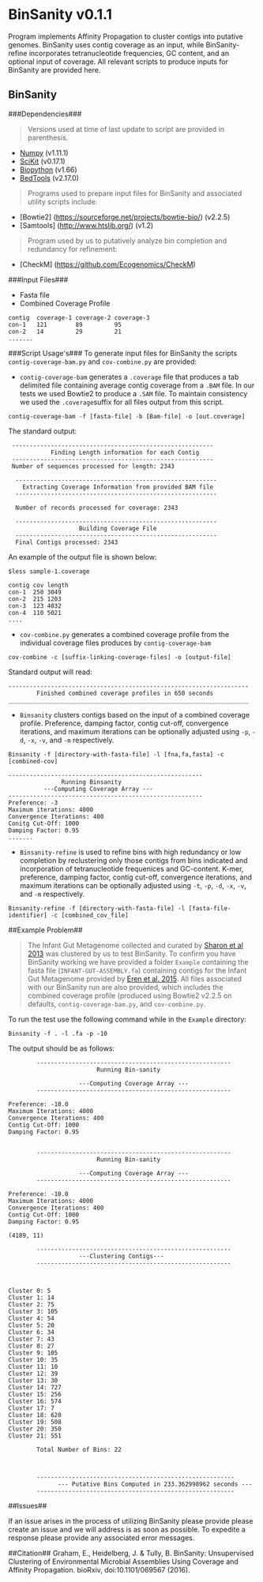 # BinSanity v0.1.1

Program implements Affinity Propagation to cluster contigs into putative genomes. BinSanity uses contig coverage as an input, while BinSanity-refine incorporates tetranucleotide frequencies, GC content, and an optional input of coverage. All relevant scripts to produce inputs for BinSanity are provided here.

## BinSanity ##
###Dependencies###
>Versions used at time of last update to script are provided in parenthesis.

* [Numpy](http://www.numpy.org/) (v1.11.1)
* [SciKit](http://scikit-learn.org/stable/install.html) (v0.17.1)
* [Biopython](http://biopython.org/wiki/Download) (v1.66)
* [BedTools](http://bedtools.readthedocs.io/en/latest/content/installation.html) (v2.17.0)

>Programs used to prepare input files for BinSanity and associated utility scripts include:

* [Bowtie2] (https://sourceforge.net/projects/bowtie-bio/) (v2.2.5)
* [Samtools] (http://www.htslib.org/) (v1.2)

>Program used by us to putatively analyze bin completion and redundancy for refinement:
* [CheckM] (https://github.com/Ecogenomics/CheckM)

###Input Files###
* Fasta file
* Combined Coverage Profile
```
contig  coverage-1 coverage-2 coverage-3
con-1   121        89         95
con-2   14         29         21
.......
```

###Script Usage's###
To generate input files for BinSanity the scripts `contig-coverage-bam.py` and `cov-combine.py` are provided:
* `contig-coverage-bam` generates a `.coverage` file that produces a tab delimited file containing average contig coverage from a `.BAM` file. In our tests we used Bowtie2 to produce a `.SAM` file.  To maintain consistency we used the `.coverage`suffix for all files output from this script.
```
contig-coverage-bam -f [fasta-file] -b [Bam-file] -o [out.coverage] 
```
The standard output:
```
 ---------------------------------------------------------
            Finding Length information for each Contig
 ---------------------------------------------------------
 Number of sequences processed for length: 2343
 
  ---------------------------------------------------------
    Extracting Coverage Information from provided BAM file
  ---------------------------------------------------------
  
  Number of records processed for coverage: 2343
  
  ---------------------------------------------------------
                    Building Coverage File
  ---------------------------------------------------------
  Final Contigs processed: 2343

```
An example of the output file is shown below:
```
$less sample-1.coverage

contig cov length
con-1  250 3049
con-2  215 1203
con-3  123 4032
con-4  110 5021
....
```

* `cov-combine.py` generates a combined coverage profile from the individual coverage files produces by `contig-coverage-bam`
```
cov-combine -c [suffix-linking-coverage-files] -o [output-file]
```
Standard output will read:

```
--------------------------------------------------------------------
        Finished combined coverage profiles in 650 seconds
____________________________________________________________________
```
* `Binsanity` clusters contigs based on the input of a combined coverage profile. Preference, damping factor, contig cut-off, convergence iterations, and maximum iterations can be optionally adjusted using `-p`, `-d`, `-x`, `-v`, and `-m` respectively.
```
Binsanity -f [directory-with-fasta-file] -l [fna,fa,fasta] -c [combined-cov]

-------------------------------------------------------
               Running Binsanity
          ---Computing Coverage Array ---
-------------------------------------------------------
Preference: -3
Maximum iterations: 4000
Convergence Iterations: 400
Conitg Cut-Off: 1000
Damping Factor: 0.95
.......
```
* `Binsanity-refine` is used to refine bins with high redundancy or low completion by reclustering only those contigs from bins indicated and incorporation of tetranucleotide frequenices and GC-content. K-mer, preference, damping factor, contig cut-off, convergence iterations, and maximum iterations can be optionally adjusted using `-t`, `-p`, `-d`, `-x`, `-v`, and `-m` respectively.

```
Binsanity-refine -f [directory-with-fasta-file] -l [fasta-file-identifier] -c [combined_cov_file]
```

##Example Problem##
>The Infant Gut Metagenome collected and curated by [Sharon et al 2013](https://t.co/6h8LmNpxpk) was clustered by us to test BinSanity. To confirm you have BinSanity working we have provided a folder `Example` containing the fasta file (`INFANT-GUT-ASSEMBLY.fa`) containing contigs for the Infant Gut Metagenome provided by [Eren et al. 2015](https://doi.org/10.7717/peerj.1319). All files associated with our BinSanity run are also provided, which includes the combined coverage profile (produced using Bowtie2 v2.2.5 on defaults, `contig-coverage-bam.py`, and `cov-combine.py`.

To run the test use the following command while in the `Example` directory:

```
Binsanity -f . -l .fa -p -10
```
The output should be as follows:
```
        -------------------------------------------------------
                         Running Bin-sanity
                    
                    ---Computing Coverage Array ---
        -------------------------------------------------------
        
Preference: -10.0
Maximum Iterations: 4000
Convergence Iterations: 400
Contig Cut-Off: 1000
Damping Factor: 0.95


        -------------------------------------------------------
                         Running Bin-sanity
                    
                    ---Computing Coverage Array ---
        -------------------------------------------------------
        
Preference: -10.0
Maximum Iterations: 4000
Convergence Iterations: 400
Contig Cut-Off: 1000
Damping Factor: 0.95

(4189, 11)
        
        -------------------------------------------------------
                    ---Clustering Contigs---
        -------------------------------------------------------
        
        

Cluster 0: 5
Cluster 1: 14
Cluster 2: 75
Cluster 3: 105
Cluster 4: 54
Cluster 5: 20
Cluster 6: 34
Cluster 7: 43
Cluster 8: 27
Cluster 9: 105
Cluster 10: 35
Cluster 11: 10
Cluster 12: 39
Cluster 13: 30
Cluster 14: 727
Cluster 15: 256
Cluster 16: 574
Cluster 17: 7
Cluster 18: 620
Cluster 19: 508
Cluster 20: 350
Cluster 21: 551

	  	Total Number of Bins: 22

        
        
        --------------------------------------------------------
              --- Putative Bins Computed in 233.362998962 seconds ---
        --------------------------------------------------------
```

##Issues##

If an issue arises in the process of utilizing BinSanity please provide please create an issue and we will address is as soon as possible. To expedite a response please provide any associated error messages. 

##Citation##
Graham, E., Heidelberg, J. & Tully, B. BinSanity: Unsupervised Clustering of Environmental Microbial Assemblies Using Coverage and Affinity Propagation. bioRxiv, doi:10.1101/069567 (2016).


